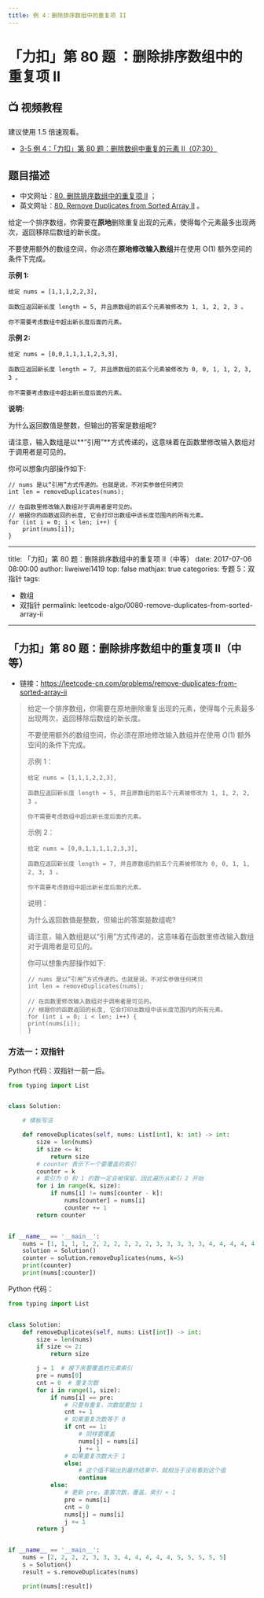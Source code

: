 ```yaml
---
title: 例 4：删除排序数组中的重复项 II
---
```


# 「力扣」第 80 题 ：删除排序数组中的重复项 II


## :tv: **视频教程**

建议使用 1.5 倍速观看。


* [3-5 例 4：「力扣」第 80 题：删除数组中重复的元素 II（07:30）](https://www.bilibili.com/video/BV1Jg411M7Lp?p=5)

## 题目描述


+ 中文网址：[80. 删除排序数组中的重复项 II](https://leetcode-cn.com/problems/remove-duplicates-from-sorted-array-ii/description/) ；
+ 英文网址：[80. Remove Duplicates from Sorted Array II](https://leetcode.com/problems/remove-duplicates-from-sorted-array-ii/description/) 。

给定一个排序数组，你需要在**原地**删除重复出现的元素，使得每个元素最多出现两次，返回移除后数组的新长度。

不要使用额外的数组空间，你必须在**原地修改输入数组**并在使用 O(1) 额外空间的条件下完成。

**示例 1:**

```
给定 nums = [1,1,1,2,2,3],

函数应返回新长度 length = 5, 并且原数组的前五个元素被修改为 1, 1, 2, 2, 3 。

你不需要考虑数组中超出新长度后面的元素。
```

**示例 2:**

```
给定 nums = [0,0,1,1,1,1,2,3,3],

函数应返回新长度 length = 7, 并且原数组的前五个元素被修改为 0, 0, 1, 1, 2, 3, 3 。

你不需要考虑数组中超出新长度后面的元素。
```

**说明:**

为什么返回数值是整数，但输出的答案是数组呢?

请注意，输入数组是以**“引用”**方式传递的，这意味着在函数里修改输入数组对于调用者是可见的。

你可以想象内部操作如下:

```
// nums 是以“引用”方式传递的。也就是说，不对实参做任何拷贝
int len = removeDuplicates(nums);

// 在函数里修改输入数组对于调用者是可见的。
// 根据你的函数返回的长度, 它会打印出数组中该长度范围内的所有元素。
for (int i = 0; i < len; i++) {
    print(nums[i]);
}
```


---
title: 「力扣」第 80 题：删除排序数组中的重复项 II（中等）
date: 2017-07-06 08:00:00
author: liweiwei1419
top: false
mathjax: true
categories: 专题 5：双指针
tags:
  - 数组
  - 双指针
permalink: leetcode-algo/0080-remove-duplicates-from-sorted-array-ii

---

## 「力扣」第 80 题：删除排序数组中的重复项 II（中等）

+ 链接：https://leetcode-cn.com/problems/remove-duplicates-from-sorted-array-ii

>给定一个排序数组，你需要在原地删除重复出现的元素，使得每个元素最多出现两次，返回移除后数组的新长度。
>
>不要使用额外的数组空间，你必须在原地修改输入数组并在使用 $O(1)$ 额外空间的条件下完成。
>
>示例 1：
>
>```
>给定 nums = [1,1,1,2,2,3],
>
>函数应返回新长度 length = 5, 并且原数组的前五个元素被修改为 1, 1, 2, 2, 3 。
>
>你不需要考虑数组中超出新长度后面的元素。
>```
>
>
>示例 2：
>
>```
>给定 nums = [0,0,1,1,1,1,2,3,3],
>
>函数应返回新长度 length = 7, 并且原数组的前五个元素被修改为 0, 0, 1, 1, 2, 3, 3 。
>
>你不需要考虑数组中超出新长度后面的元素。
>```
>
>
>说明：
>
>为什么返回数值是整数，但输出的答案是数组呢?
>
>请注意，输入数组是以“引用”方式传递的，这意味着在函数里修改输入数组对于调用者是可见的。
>
>你可以想象内部操作如下:
>
>```
>// nums 是以“引用”方式传递的。也就是说，不对实参做任何拷贝
>int len = removeDuplicates(nums);
>
>// 在函数里修改输入数组对于调用者是可见的。
>// 根据你的函数返回的长度, 它会打印出数组中该长度范围内的所有元素。
>for (int i = 0; i < len; i++) {
>print(nums[i]);
>}
>```

### 方法一：双指针

Python 代码：双指针一前一后。

```python
from typing import List


class Solution:

    # 模板写法

    def removeDuplicates(self, nums: List[int], k: int) -> int:
        size = len(nums)
        if size <= k:
            return size
        # counter 表示下一个要覆盖的索引
        counter = k
        # 索引为 0 和 1 的数一定会被保留，因此遍历从索引 2 开始
        for i in range(k, size):
            if nums[i] != nums[counter - k]:
                nums[counter] = nums[i]
                counter += 1
        return counter


if __name__ == '__main__':
    nums = [1, 1, 1, 1, 2, 2, 2, 2, 2, 2, 3, 3, 3, 3, 3, 4, 4, 4, 4, 4, 5, 5, 5, 6, 6, 6, 6, 6, 6, 6, 7]
    solution = Solution()
    counter = solution.removeDuplicates(nums, k=5)
    print(counter)
    print(nums[:counter])
```

Python 代码：

```python
from typing import List


class Solution:
    def removeDuplicates(self, nums: List[int]) -> int:
        size = len(nums)
        if size <= 2:
            return size

        j = 1  # 接下来要覆盖的元素索引
        pre = nums[0]
        cnt = 0  # 重复次数
        for i in range(1, size):
            if nums[i] == pre:
                # 只要有重复，次数就要加 1
                cnt += 1
                # 如果重复次数等于 0
                if cnt == 1:
                    # 同样要覆盖
                    nums[j] = nums[i]
                    j += 1
                # 如果重复次数大于 1
                else:
                    # 这个值不输出到最终结果中，就相当于没有看到这个值
                    continue
            else:
                # 更新 pre，重置次数，覆盖，索引 + 1
                pre = nums[i]
                cnt = 0
                nums[j] = nums[i]
                j += 1
        return j


if __name__ == '__main__':
    nums = [2, 2, 2, 2, 3, 3, 3, 4, 4, 4, 4, 4, 5, 5, 5, 5, 5]
    s = Solution()
    result = s.removeDuplicates(nums)

    print(nums[:result])
```







